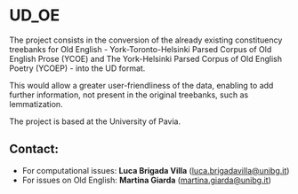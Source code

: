 # UD_OE

The project consists in the conversion of the already existing constituency
treebanks for Old English - York-Toronto-Helsinki Parsed Corpus of Old English
Prose (YCOE) and The York-Helsinki Parsed Corpus of Old English Poetry (YCOEP) -
into the UD format.

This would allow a greater user-friendliness of the data, enabling to add
further information, not present in the original treebanks, such as
lemmatization.

The project is based at the University of Pavia.

## Contact:

* For computational issues: **Luca Brigada Villa**
([luca.brigadavilla@unibg.it](mailto:luca.brigadavilla@unibg.it))
* For issues on Old English: **Martina Giarda**
([martina.giarda@unibg.it](mailto:martina.giarda@unibg.it))
